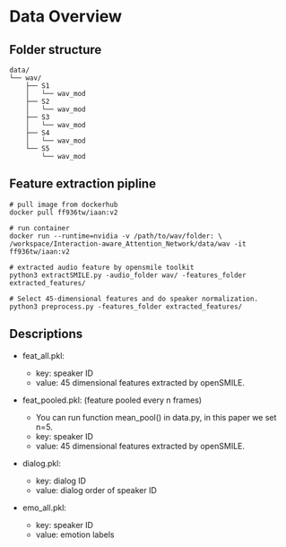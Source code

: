 # Data Overview

## Folder structure
```
data/
└── wav/
    ├── S1
    │   └── wav_mod
    ├── S2
    │   └── wav_mod
    ├── S3
    │   └── wav_mod
    ├── S4
    │   └── wav_mod
    └── S5
        └── wav_mod
```

## Feature extraction pipline
```
# pull image from dockerhub
docker pull ff936tw/iaan:v2

# run container
docker run --runtime=nvidia -v /path/to/wav/folder: \ 
/workspace/Interaction-aware_Attention_Network/data/wav -it ff936tw/iaan:v2

# extracted audio feature by opensmile toolkit
python3 extractSMILE.py -audio_folder wav/ -features_folder extracted_features/

# Select 45-dimensional features and do speaker normalization. 
python3 preprocess.py -features_folder extracted_features/

```

## Descriptions
+ feat_all.pkl: 
    - key: speaker ID
    - value: 45 dimensional features extracted by openSMILE.
    
+ feat_pooled.pkl: (feature pooled every n frames)
    - You can run function mean_pool() in data.py, in this paper we set n=5.
    - key: speaker ID
    - value: 45 dimensional features extracted by openSMILE.

+ dialog.pkl:
    - key: dialog ID
    - value: dialog order of speaker ID

+ emo_all.pkl:
    - key: speaker ID
    - value: emotion labels

